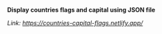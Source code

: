 **Display countries flags and capital using JSON file**

*Link: https://countries-capital-flags.netlify.app/*
